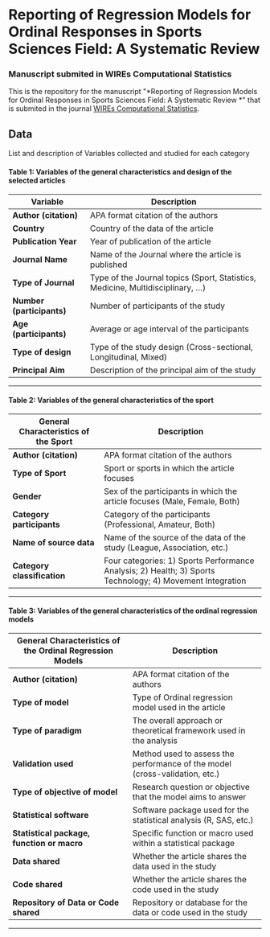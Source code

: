 # Reporting of Regression Models for Ordinal Responses in Sports Sciences Field: A Systematic Review 

### Manuscript submited in WIREs Computational Statistics

This is the repository for the manuscript "*Reporting of Regression Models for Ordinal Responses in Sports Sciences Field: A Systematic Review *" that is submited in the journal [WIREs Computational Statistics](https://wires.onlinelibrary.wiley.com/journal/19390068).

## Data

List and description of Variables collected and studied for each category

#### Table 1: Variables of the general characteristics and design of the selected articles

| **Variable**           | **Description**                                                                 |
|-------------------------|---------------------------------------------------------------------------------|
| **Author (citation)**   | APA format citation of the authors                                             |
| **Country**             | Country of the data of the article                                             |
| **Publication Year**    | Year of publication of the article                                             |
| **Journal Name**        | Name of the Journal where the article is published                             |
| **Type of Journal**     | Type of the Journal topics (Sport, Statistics, Medicine, Multidisciplinary, …) |
| **Number (participants)** | Number of participants of the study                                          |
| **Age (participants)**  | Average or age interval of the participants                                    |
| **Type of design**      | Type of the study design (Cross-sectional, Longitudinal, Mixed)                |
| **Principal Aim**       | Description of the principal aim of the study                                  |

---

#### Table 2: Variables of the general characteristics of the sport

| **General Characteristics of the Sport** | **Description**                                                          |
|-------------------------------------------|--------------------------------------------------------------------------|
| **Author (citation)**                     | APA format citation of the authors                                       |
| **Type of Sport**                         | Sport or sports in which the article focuses                             |
| **Gender**                                | Sex of the participants in which the article focuses (Male, Female, Both)|
| **Category participants**                 | Category of the participants (Professional, Amateur, Both)               |
| **Name of source data**                   | Name of the source of the data of the study (League, Association, etc.)   |
| **Category classification**               | Four categories: 1) Sports Performance Analysis; 2) Health; 3) Sports Technology; 4) Movement Integration |

---

#### Table 3: Variables of the general characteristics of the ordinal regression models

| **General Characteristics of the Ordinal Regression Models** | **Description**                                                                 |
|---------------------------------------------------------------|---------------------------------------------------------------------------------|
| **Author (citation)**                                         | APA format citation of the authors                                             |
| **Type of model**                                             | Type of Ordinal regression model used in the article                           |
| **Type of paradigm**                                          | The overall approach or theoretical framework used in the analysis             |
| **Validation used**                                           | Method used to assess the performance of the model (cross-validation, etc.)    |
| **Type of objective of model**                                | Research question or objective that the model aims to answer                   |
| **Statistical software**                                      | Software package used for the statistical analysis (R, SAS, etc.)              |
| **Statistical package, function or macro**                    | Specific function or macro used within a statistical package                   |
| **Data shared**                                               | Whether the article shares the data used in the study                          |
| **Code shared**                                               | Whether the article shares the code used in the study                          |
| **Repository of Data or Code shared**                         | Repository or database for the data or code used in the study                  |

---

